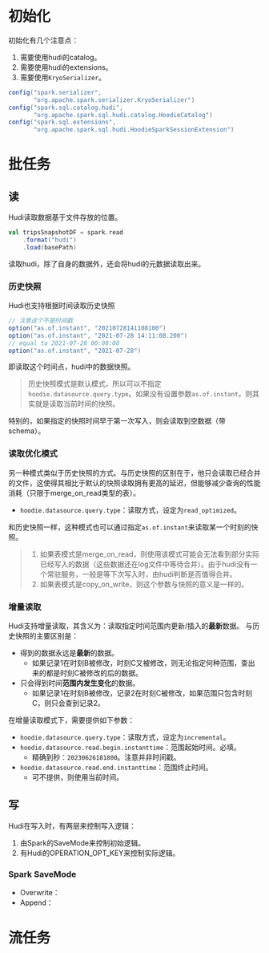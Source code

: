 # 初始化

初始化有几个注意点：
1. 需要使用hudi的catalog。
2. 需要使用hudi的extensions。
3. 需要使用`KryoSerializer`。
```java
config("spark.serializer", 
	   "org.apache.spark.serializer.KryoSerializer")  
config("spark.sql.catalog.hudi", 
	   "org.apache.spark.sql.hudi.catalog.HoodieCatalog")  
config("spark.sql.extensions",
	   "org.apache.spark.sql.hudi.HoodieSparkSessionExtension")
```

# 批任务

## 读
Hudi读取数据基于文件存放的位置。
```scala
val tripsSnapshotDF = spark.read
	.format("hudi")
	.load(basePath)
```
读取hudi，除了自身的数据外，还会将hudi的元数据读取出来。

### 历史快照
Hudi也支持根据时间读取历史快照
```scala
// 注意这个不是时间戳
option("as.of.instant", "20210728141108100")
option("as.of.instant", "2021-07-28 14:11:08.200")
// equal to 2021-07-28 00:00:00
option("as.of.instant", "2021-07-28")
```
即读取这个时间点，hudi中的数据快照。
> 历史快照模式是默认模式，所以可以不指定`hoodie.datasource.query.type`。如果没有设置参数`as.of.instant`，则其实就是读取当前时间的快照。

特别的，如果指定的快照时间早于第一次写入，则会读取到空数据（带schema）。

### 读取优化模式
另一种模式类似于历史快照的方式。与历史快照的区别在于，他只会读取已经合并的文件，这使得其相比于默认的快照读取拥有更高的延迟，但能够减少查询的性能消耗（只限于merge_on_read类型的表）。
- `hoodie.datasource.query.type`：读取方式，设定为`read_optimized`。

和历史快照一样，这种模式也可以通过指定`as.of.instant`来读取某一个时刻的快照。

> 1. 如果表模式是merge_on_read，则使用该模式可能会无法看到部分实际已经写入的数据（这些数据还在log文件中等待合并）。由于hudi没有一个常驻服务，一般是等下次写入时，由hudi判断是否值得合并。
> 2. 如果表模式是copy_on_write，则这个参数与快照的意义是一样的。

### 增量读取
Hudi支持增量读取，其含义为：读取指定时间范围内更新/插入的**最新**数据。
与历史快照的主要区别是：
- 得到的数据永远是**最新**的数据。
	- 如果记录1在时刻B被修改，时刻C又被修改，则无论指定何种范围，查出来的都是时刻C被修改的后的数据。
- 只会得到时间**范围内发生变化**的数据。
	- 如果记录1在时刻B被修改，记录2在时刻C被修改，如果范围只包含时刻C，则只会查到记录2。


在增量读取模式下，需要提供如下参数：
- `hoodie.datasource.query.type`：读取方式，设定为`incremental`。
- `hoodie.datasource.read.begin.instanttime`：范围起始时间。必填。
	- 精确到秒：`20230626181800`。注意并非时间戳。
- `hoodie.datasource.read.end.instanttime`：范围终止时间。
	- 可不提供，则使用当前时间。



## 写
Hudi在写入时，有两层来控制写入逻辑：
1. 由Spark的SaveMode来控制初始逻辑。
2. 有Hudi的OPERATION_OPT_KEY来控制实际逻辑。

### Spark SaveMode
- Overwrite：
- Append：


# 流任务
